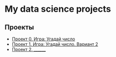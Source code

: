 # My data science projects

## Проекты

* [Проект 0. Игра: Угадай число](https://github.com/Barakuda12345g1/barakuda_rep_v6/tree/main/project_0)
* [Проект 1. Игра: Угадай число. Вариант 2](https://drive.google.com/drive/folders/1pJ5D_9RNDgG2hcn5X9lY1kFgWQZIMZqf?usp=sharing)
* [Проект 2. ______](____)

